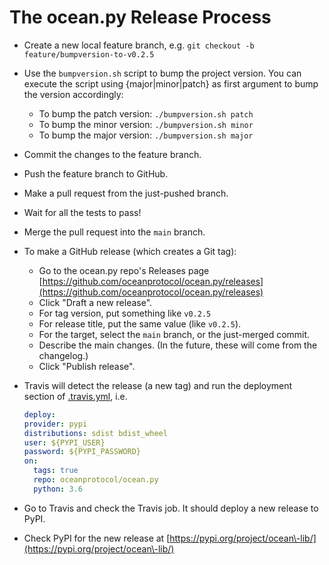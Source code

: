 <!--
Copyright 2021 Ocean Protocol Foundation
SPDX-License-Identifier: Apache-2.0
-->
# The ocean.py Release Process

- Create a new local feature branch, e.g. `git checkout -b feature/bumpversion-to-v0.2.5`
- Use the `bumpversion.sh` script to bump the project version. You can execute the script using {major|minor|patch} as first argument to bump the version accordingly:
  - To bump the patch version: `./bumpversion.sh patch`
  - To bump the minor version: `./bumpversion.sh minor`
  - To bump the major version: `./bumpversion.sh major`
- Commit the changes to the feature branch.
- Push the feature branch to GitHub.
- Make a pull request from the just-pushed branch.
- Wait for all the tests to pass!
- Merge the pull request into the `main` branch.
- To make a GitHub release (which creates a Git tag):
  - Go to the ocean.py repo's Releases page [https://github.com/oceanprotocol/ocean.py/releases](https://github.com/oceanprotocol/ocean.py/releases)
  - Click "Draft a new release".
  - For tag version, put something like `v0.2.5`
  - For release title, put the same value (like `v0.2.5`).
  - For the target, select the `main` branch, or the just-merged commit.
  - Describe the main changes. (In the future, these will come from the changelog.)
  - Click "Publish release".
- Travis will detect the release (a new tag) and run the deployment section of [.travis.yml](.travis.yml), i.e.

  ```yaml
  deploy:
  provider: pypi
  distributions: sdist bdist_wheel
  user: ${PYPI_USER}
  password: ${PYPI_PASSWORD}
  on:
    tags: true
    repo: oceanprotocol/ocean.py
    python: 3.6
  ```

- Go to Travis and check the Travis job. It should deploy a new release to PyPI.
- Check PyPI for the new release at [https://pypi.org/project/ocean\-lib/](https://pypi.org/project/ocean\-lib/)
